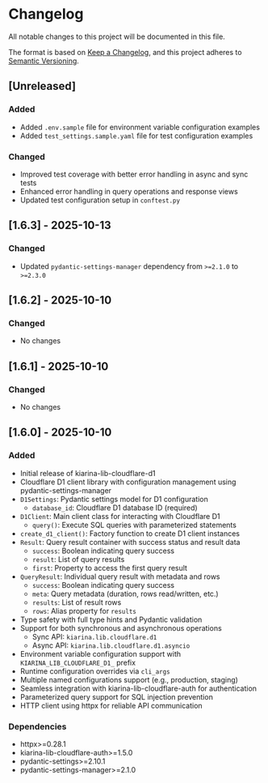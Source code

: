 # Changelog

All notable changes to this project will be documented in this file.

The format is based on [Keep a Changelog](https://keepachangelog.com/en/1.0.0/),
and this project adheres to [Semantic Versioning](https://semver.org/spec/v2.0.0.html).

## [Unreleased]

### Added
- Added `.env.sample` file for environment variable configuration examples
- Added `test_settings.sample.yaml` file for test configuration examples

### Changed
- Improved test coverage with better error handling in async and sync tests
- Enhanced error handling in query operations and response views
- Updated test configuration setup in `conftest.py`

## [1.6.3] - 2025-10-13

### Changed
- Updated `pydantic-settings-manager` dependency from `>=2.1.0` to `>=2.3.0`

## [1.6.2] - 2025-10-10

### Changed
- No changes

## [1.6.1] - 2025-10-10

### Changed
- No changes

## [1.6.0] - 2025-10-10

### Added
- Initial release of kiarina-lib-cloudflare-d1
- Cloudflare D1 client library with configuration management using pydantic-settings-manager
- `D1Settings`: Pydantic settings model for D1 configuration
  - `database_id`: Cloudflare D1 database ID (required)
- `D1Client`: Main client class for interacting with Cloudflare D1
  - `query()`: Execute SQL queries with parameterized statements
- `create_d1_client()`: Factory function to create D1 client instances
- `Result`: Query result container with success status and result data
  - `success`: Boolean indicating query success
  - `result`: List of query results
  - `first`: Property to access the first query result
- `QueryResult`: Individual query result with metadata and rows
  - `success`: Boolean indicating query success
  - `meta`: Query metadata (duration, rows read/written, etc.)
  - `results`: List of result rows
  - `rows`: Alias property for `results`
- Type safety with full type hints and Pydantic validation
- Support for both synchronous and asynchronous operations
  - Sync API: `kiarina.lib.cloudflare.d1`
  - Async API: `kiarina.lib.cloudflare.d1.asyncio`
- Environment variable configuration support with `KIARINA_LIB_CLOUDFLARE_D1_` prefix
- Runtime configuration overrides via `cli_args`
- Multiple named configurations support (e.g., production, staging)
- Seamless integration with kiarina-lib-cloudflare-auth for authentication
- Parameterized query support for SQL injection prevention
- HTTP client using httpx for reliable API communication

### Dependencies
- httpx>=0.28.1
- kiarina-lib-cloudflare-auth>=1.5.0
- pydantic-settings>=2.10.1
- pydantic-settings-manager>=2.1.0
